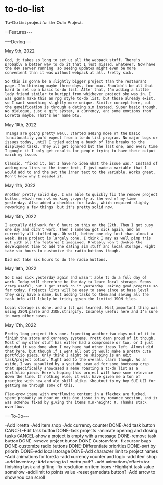 # to-do-list
To-Do List project for the Odin Project.

--Features---


---Devlog---

May 9th, 2022

    God, it takes so long to set up all the webpack stuff. There's probably a better way to do it that I just missed, whatever. Now have the dev server running, so seeing updates might even be more convenient than it was without webpack at all. Pretty sick.

    So this is gonna be a slightly bigger project than the restaurant page. I'm thinking maybe three days, four max. Shouldn't be all that hard to set up a basic to-do list. After that, I'm adding a little lady friend similar to kurippi from whichever project she was in. I was gonna make this an rpg style to-do list, but those already exist, so I want something slightly more unique. Similar concept here, but the gameification is through a dating sim instead. Super basic though. No dialogue, just a gift system, a currency, and some emotions from Loretta maybe. That's her name btw.

May 10th, 2022

    Things are going pretty well. Started adding more of the basic funcitonality you'd expect from a to-do list program. No major bugs or issues today, until I tried adding a bunch of line breaks to the displayed tasks. They all get ignored but the last one, and every time I google it I only get results for people trying to have their output match my issue. 

    Classic, "fixed it, but I have no idea what the issue was." Instead of adding new lines to the inner text, I just made a variable that I would add to and the set the inner text to the variable. Works great. Don't know why I needed it.

May 11th, 2022

    Another pretty solid day. I was able to quickly fix the remove project button, which was not working properly at the end of my time yesterday. Also added a checkbox for tasks, which required slighly reworking a few things, but it's pretty solid now.

May 15th, 2022

    I actually did work for 6 hours on this on the 12th. Then I got busy one day and didn't work. Then I somehow got sick again, and am currently all stuffed up. Oh well, better one day lost than almost a week. Base project is largely done. I think I may as well pimp this out with all the features I imagined. Probably won't double the development time to add the dating sim stuff and local storage. Might take six hours to customize the radio buttons though.

    Did not take six hours to do the radio buttons.

May 16th, 2022

    So I was sick yesterday again and wasn't able to do a full day of work. Today will therefore be the day to learn local storage. Seems crazy useful, but I got stuck on it yesterday. Making good progress so far today. Projects lists will be easy to save since at base level they only have a name, but adding tasks to them and saving all the task info will likely be tricky given the limited JSON files.

    Local storage is done, and a lot was learned. Most important thing was using JSON.parse and JSON.stringify. Insanely useful here and I'm sure in many other cases.

May 17th, 2022

    Pretty long project this one. Expecting another two days out of it to finish the store and currency systems. Prett damn proud of it though. Most of my other stuff has either had a compromise or two, or I just decided it was done when I may have had other ideas left. Almost did that here, but though if I went all out it would make a pretty cute portfolio piece. Only think I might be skipping is an edit task/project option. Might add to the overall charm though. As an aside, I was assaulted by a youtube scam ad for some bootcamp crap that specifically showcased a meme roasting a to-do list as a portfolio piece. Here's hoping this project will have some relevance down the line. If nothing else, it will have given me a ton of practice with new and old skill alike. Shoutout to my boy SUI UZI for getting me through some of this.

    Flex-grow items with overflowing content in a flexbox are fucked. Spent probably an hour on this one issue in my romance section, and it was somehow fixed by giving the items min-height: 0. Thanks stack overflow.


---To-Do---

-Add loretta
-Add item shop
-Add currency counter
DONE-Add task button
CANCEL-Edit task button
DONE-task projects
-animate opening and closing tasks
CANCEL-show a project is empty with a message
DONE-remove task button
DONE-remove project button
DONE-Custom font
-fix cursor bugs
DONE-customize radio buttons
DONE-Differentiate priorities
DONE-sort by priority
DONE-Add local storage
DONE-Add character limit to project names
-Add animations for loretta
-add currency counter and logic
-add item shop
-add inventory
-Add ending to Loretta path?
-add animations/effects for finishing task and gifting
-fix resolution on item icons
-Highlight task value somehow
-add limit to points value
-reset gamedata button?
-Add arrow to show you can scroll
